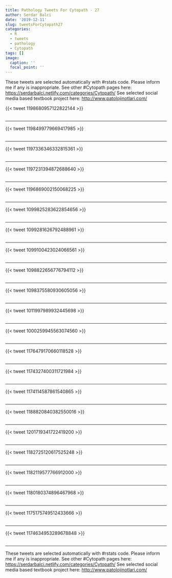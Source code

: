 ```yaml
---
title: Pathology Tweets For Cytopath - 27
author: Serdar Balci
date: '2019-12-11'
slug: tweetsForCytopath27
categories:
  - R
  - tweets
  - pathology
  - Cytopath
tags: []
image:
  caption: ''
  focal_point: ''
---
```



These tweets are selected automatically with #rstats code. Please inform me if any is inappropriate.
See other #Cytopath pages here: https://serdarbalci.netlify.com/categories/Cytopath/ 
See selected social media based textbook project here: http://www.patolojinotlari.com/

{{< tweet 1198680957122822144 >}}
<br>
<br>
<hr>
{{< tweet 1198499779669417985 >}}
<br>
<br>
<hr>
{{< tweet 1197336346332815361 >}}
<br>
<br>
<hr>
{{< tweet 1197231394872688640 >}}
<br>
<br>
<hr>
{{< tweet 1196869002150068225 >}}
<br>
<br>
<hr>
{{< tweet 1099825283622854656 >}}
<br>
<br>
<hr>
{{< tweet 1099281626792488961 >}}
<br>
<br>
<hr>
{{< tweet 1099100423024066561 >}}
<br>
<br>
<hr>
{{< tweet 1098822656776794112 >}}
<br>
<br>
<hr>
{{< tweet 1098375580930605056 >}}
<br>
<br>
<hr>
{{< tweet 1011997989932445698 >}}
<br>
<br>
<hr>
{{< tweet 1000259945563074560 >}}
<br>
<br>
<hr>
{{< tweet 1176479170660118528 >}}
<br>
<br>
<hr>
{{< tweet 1174327400311721984 >}}
<br>
<br>
<hr>
{{< tweet 1174114587861540865 >}}
<br>
<br>
<hr>
{{< tweet 1188820840382550016 >}}
<br>
<br>
<hr>
{{< tweet 1201719341722419200 >}}
<br>
<br>
<hr>
{{< tweet 1182725120617525248 >}}
<br>
<br>
<hr>
{{< tweet 1182119577766912000 >}}
<br>
<br>
<hr>
{{< tweet 1180180374896467968 >}}
<br>
<br>
<hr>
{{< tweet 1175175749512433666 >}}
<br>
<br>
<hr>
{{< tweet 1174634953289678848 >}}
<br>
<br>
<hr>


These tweets are selected automatically with #rstats code. Please inform me if any is inappropriate.
See other #Cytopath pages here: https://serdarbalci.netlify.com/categories/Cytopath/ 
See selected social media based textbook project here: http://www.patolojinotlari.com/

